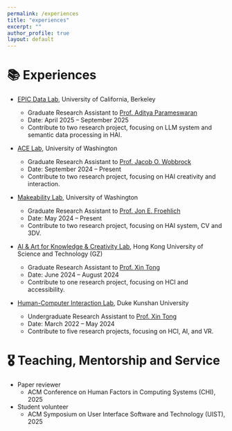 ```yaml
---
permalink: /experiences
title: "experiences"
excerpt: ""
author_profile: true
layout: default
---
```


# 📚 Experiences


* [EPIC Data Lab](https://epic.berkeley.edu/), University of California, Berkeley
  * Graduate Research Assistant to [Prof. Aditya Parameswaran](https://people.eecs.berkeley.edu/~adityagp/) 
  * Date: April 2025 – September 2025
  * Contribute to two research project, focusing on LLM system and semantic data processing in HAI.

* [ACE Lab](https://depts.washington.edu/acelab/index.html), University of Washington
  * Graduate Research Assistant to [Prof. Jacob O. Wobbrock](https://faculty.washington.edu/wobbrock/) 
  * Date: September 2024 – Present
  * Contribute to two research project, focusing on HAI creativity and interaction.

* [Makeability Lab](https://makeabilitylab.cs.washington.edu/), University of Washington
  * Graduate Research Assistant to [Prof. Jon E. Froehlich](https://jonfroehlich.github.io/) 
  * Date: May 2024 – Present
  * Contribute to two research project, focusing on HAI system, CV and 3DV.

* [AI & Art for Knowledge & Creativity Lab](https://arkxlab.github.io/), Hong Kong University of Science and Technology (GZ)
  * Graduate Research Assistant to [Prof. Xin Tong](https://cma.hkust-gz.edu.cn/people/tong-xin/)    
  * Date: June 2024 – August 2024
  * Contribute to one research project, focusing on HCI and accessibility.

* [Human-Computer Interaction Lab](https://arkxlab.github.io/), Duke Kunshan University
  * Undergraduate Research Assistant to [Prof. Xin Tong](https://scholar.google.com/citations?user=XIM08ZwAAAAJ&hl=zh-CN&oi=sra)    
  * Date: March 2022 – May 2024
  * Contribute to five research projects, focusing on HCI, AI, and VR.


# 🎖 Teaching, Mentorship and Service
* Paper reviewer 
  * ACM Conference on Human Factors in Computing Systems (CHI), 2025
* Student volunteer 
  * ACM Symposium on User Interface Software and Technology (UIST), 2025